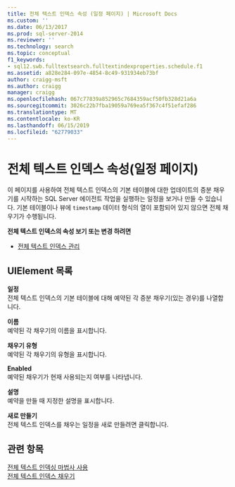 ```yaml
---
title: 전체 텍스트 인덱스 속성 (일정 페이지) | Microsoft Docs
ms.custom: ''
ms.date: 06/13/2017
ms.prod: sql-server-2014
ms.reviewer: ''
ms.technology: search
ms.topic: conceptual
f1_keywords:
- sql12.swb.fulltextsearch.fulltextindexproperties.schedule.f1
ms.assetid: a828e284-097e-4854-8c49-931934eb73bf
author: craigg-msft
ms.author: craigg
manager: craigg
ms.openlocfilehash: 067c77839a852965c7684359acf50fb328d21a6a
ms.sourcegitcommit: 3026c22b7fba19059a769ea5f367c4f51efaf286
ms.translationtype: MT
ms.contentlocale: ko-KR
ms.lasthandoff: 06/15/2019
ms.locfileid: "62779033"
---
```

# <a name="full-text-index-properties-schedules-page"></a>전체 텍스트 인덱스 속성(일정 페이지)
  이 페이지를 사용하여 전체 텍스트 인덱스의 기본 테이블에 대한 업데이트의 증분 채우기를 시작하는 SQL Server 에이전트 작업을 실행하는 일정을 보거나 만들 수 있습니다. 기본 테이블이나 뷰에 `timestamp` 데이터 형식의 열이 포함되어 있지 않으면 전체 채우기가 수행됩니다.  
  
 **전체 텍스트 인덱스의 속성 보기 또는 변경 하려면**  
  
-   [전체 텍스트 인덱스 관리](../relational-databases/indexes/indexes.md)  
  
## <a name="uielement-list"></a>UIElement 목록  
 **일정**  
 전체 텍스트 인덱스의 기본 테이블에 대해 예약된 각 증분 채우기(있는 경우)를 나열합니다.  
  
 **이름**  
 예약된 각 채우기의 이름을 표시합니다.  
  
 **채우기 유형**  
 예약된 각 채우기의 유형을 표시합니다.  
  
 **Enabled**  
 예약된 채우기가 현재 사용되는지 여부를 나타냅니다.  
  
 **설명**  
 예약을 만들 때 지정한 설명을 표시합니다.  
  
 **새로 만들기**  
 전체 텍스트 인덱스를 채우는 일정을 새로 만들려면 클릭합니다.  
  
## <a name="see-also"></a>관련 항목  
 [전체 텍스트 인덱싱 마법사 사용](../relational-databases/search/use-the-full-text-indexing-wizard.md)   
 [전체 텍스트 인덱스 채우기](../relational-databases/search/populate-full-text-indexes.md)  
  
  
